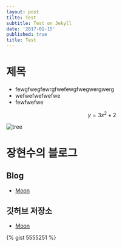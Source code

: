 ```yaml
---
layout: post
tilte: Test
subtitle: Test on Jekyll
date: '2017-01-15'
published: true
title: Test
---
```


# 제목
* fewgfwegfewrgfwefewgfwegwergwerg
* wefwefwefwefwe
* fewfwefwe

$$y=3x^2+2$$

![tree](https://vienna-wv.com/images/tree.jpg)



# 장현수의 블로그

## Blog

* [Moon](https://JMAXION.github.io/Moon)

## 깃허브 저장소

* [Moon](https://JMAXION.github.com/Moon)


{% gist 5555251 %}